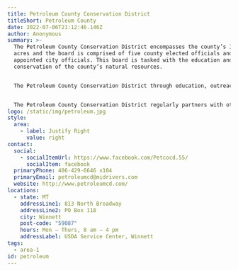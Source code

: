 ```yaml
---
title: Petroleum County Conservation District
titleShort: Petroleum County
date: 2022-07-06T21:12:46.146Z
author: Anonymous
summary: >-
  The Petroleum County Conservation District encompasses the county’s 1,071,000
  acres and the board is comprised of five county elected officials and two
  appointed city officials. This board is tasked with the education and
  conservation of the county’s natural resources.


  The Petroleum County Conservation District through education, outreach and program and project development works hard to put local common sense natural resource conservation on the ground and to educate the current and future producers and landowners on natural resource conservation all while helping them to continue sustainability in their businesses.


  The Petroleum County Conservation District regularly partners with other conservation districts, watershed groups, stakeholder groups, state and federal agencies, as well as some NGO’s and nonprofits to put conservation on the ground.
logo: /static/img/petroleum.jpg
style:
  area:
    - label: Justify Right
      value: right
contact:
  social:
    - socialItemUrl: https://www.facebook.com/Petcocd.55/
      socialItem: facebook
  primaryPhone: 406-429-6646 x104
  primaryEmail: petroleumcd@midrivers.com
  website: http://www.petroleumcd.com/
locations:
  - state: MT
    addressLine1: 813 North Broadway
    addressLine2: PO Box 118
    city: Winnett
    post-code: "59087"
    hours: Mon – Thurs, 8 am – 4 pm
    addressLabel: USDA Service Center, Winnett
tags:
  - area-1
id: petroleum
---
```

